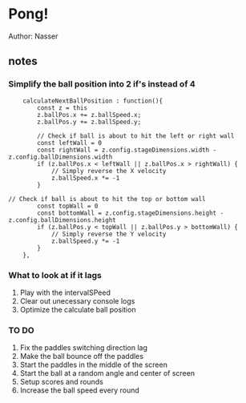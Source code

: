 # Pong!

Author: Nasser
## notes





### Simplify the ball position into 2 if's instead of 4
```
    calculateNextBallPosition : function(){
        const z = this
        z.ballPos.x += z.ballSpeed.x;
        z.ballPos.y += z.ballSpeed.y;

        // Check if ball is about to hit the left or right wall
        const leftWall = 0
        const rightWall = z.config.stageDimensions.width - z.config.ballDimensions.width
        if (z.ballPos.x < leftWall || z.ballPos.x > rightWall) {
            // Simply reverse the X velocity
            z.ballSpeed.x *= -1
        }

// Check if ball is about to hit the top or bottom wall
        const topWall = 0
        const bottomWall = z.config.stageDimensions.height - z.config.ballDimensions.height
        if (z.ballPos.y < topWall || z.ballPos.y > bottomWall) {
            // Simply reverse the Y velocity
            z.ballSpeed.y *= -1
        }
    },
```
### What to look at if it lags
1. Play with the intervalSPeed
2. Clear out unecessary console logs
3. Optimize the calculate ball position

### TO DO 
1. Fix the paddles switching direction lag
2. Make the ball bounce off the paddles
3. Start the paddles in the middle of the screen
4. Start the ball at a random angle and center of screen
5. Setup scores and rounds 
6. Increase the ball speed every round